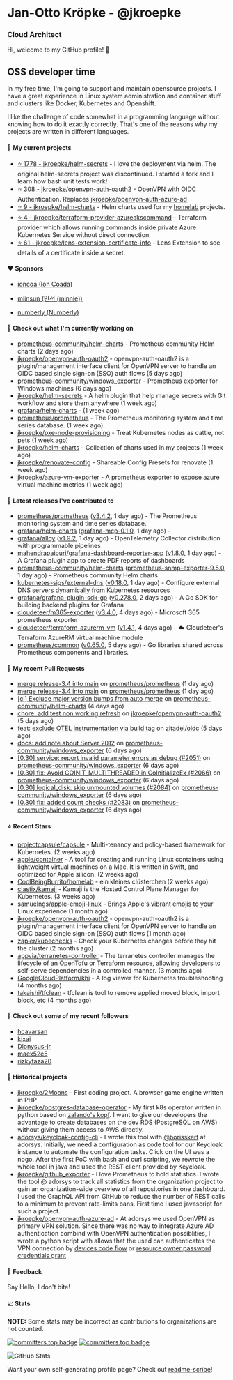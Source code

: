 # Jan-Otto Kröpke - @jkroepke
### Cloud Architect 

Hi, welcome to my GitHub profile! 👋

## OSS developer time
In my free time, I'm going to support and maintain opensource projects. I have a great experience in Linux system administration and container stuff and clusters like Docker, Kubernetes and Openshift.

I like the challenge of code somewhat in a programming language without knowing how to do it exactly correctly. That's one of the reasons why my projects are written in different languages.

#### 🌱 My current projects
- [⭐️ 1778 - jkroepke/helm-secrets](https://github.com/jkroepke/helm-secrets) - I love the deployment via helm. The original helm-secrets project was discontinued. I started a fork and I learn how bash unit tests work!
- [⭐️ 308 - jkroepke/openvpn-auth-oauth2](https://github.com/jkroepke/openvpn-auth-oauth2) - OpenVPN with OIDC Authentication. Replaces  [jkroepke/openvpn-auth-azure-ad](https://github.com/jkroepke/openvpn-auth-azure-ad) 
- [⭐️ 9 - jkroepke/helm-charts](https://github.com/jkroepke/helm-charts) - Helm charts used for my [homelab](https://github.com/jkroepke/homelab) projects.
- [⭐️ 4 - jkroepke/terraform-provider-azureakscommand](https://github.com/jkroepke/terraform-provider-azureakscommand) - Terraform provider which allows running commands inside private Azure Kubernetes Service without direct connection.
- [⭐️ 61 - jkroepke/lens-extension-certificate-info](https://github.com/jkroepke/lens-extension-certificate-info) - Lens Extension to see details of a certificate inside a secret.

#### ❤️ Sponsors

- [ioncoa (Ion Coada)](https://github.com/ioncoa)

- [miinsun (민선 (minnie))](https://github.com/miinsun)

- [numberly (Numberly)](https://github.com/numberly)


#### 👷 Check out what I'm currently working on

- [prometheus-community/helm-charts](https://github.com/prometheus-community/helm-charts) - Prometheus community Helm charts (2 days ago)
- [jkroepke/openvpn-auth-oauth2](https://github.com/jkroepke/openvpn-auth-oauth2) - openvpn-auth-oauth2 is a plugin/management interface client for OpenVPN server to handle an OIDC based single sign-on (SSO) auth flows (5 days ago)
- [prometheus-community/windows_exporter](https://github.com/prometheus-community/windows_exporter) - Prometheus exporter for Windows machines (6 days ago)
- [jkroepke/helm-secrets](https://github.com/jkroepke/helm-secrets) - A helm plugin that help manage secrets with Git workflow and store them anywhere (1 week ago)
- [grafana/helm-charts](https://github.com/grafana/helm-charts) -  (1 week ago)
- [prometheus/prometheus](https://github.com/prometheus/prometheus) - The Prometheus monitoring system and time series database. (1 week ago)
- [jkroepke/pxe-node-provisioning](https://github.com/jkroepke/pxe-node-provisioning) - Treat Kubernetes nodes as cattle, not pets (1 week ago)
- [jkroepke/helm-charts](https://github.com/jkroepke/helm-charts) - Collection of charts used in my projects (1 week ago)
- [jkroepke/renovate-config](https://github.com/jkroepke/renovate-config) - Shareable Config Presets for renovate (1 week ago)
- [jkroepke/azure-vm-exporter](https://github.com/jkroepke/azure-vm-exporter) - A prometheus exporter to expose azure virtual machine metrics (1 week ago)

#### 🔭 Latest releases I've contributed to

- [prometheus/prometheus](https://github.com/prometheus/prometheus) ([v3.4.2](https://github.com/prometheus/prometheus/releases/tag/v3.4.2), 1 day ago) - The Prometheus monitoring system and time series database.
- [grafana/helm-charts](https://github.com/grafana/helm-charts) ([grafana-mcp-0.1.0](https://github.com/grafana/helm-charts/releases/tag/grafana-mcp-0.1.0), 1 day ago) - 
- [grafana/alloy](https://github.com/grafana/alloy) ([v1.9.2](https://github.com/grafana/alloy/releases/tag/v1.9.2), 1 day ago) - OpenTelemetry Collector distribution with programmable pipelines
- [mahendrapaipuri/grafana-dashboard-reporter-app](https://github.com/mahendrapaipuri/grafana-dashboard-reporter-app) ([v1.8.0](https://github.com/mahendrapaipuri/grafana-dashboard-reporter-app/releases/tag/v1.8.0), 1 day ago) - A Grafana plugin app to create PDF reports of dashboards
- [prometheus-community/helm-charts](https://github.com/prometheus-community/helm-charts) ([prometheus-snmp-exporter-9.5.0](https://github.com/prometheus-community/helm-charts/releases/tag/prometheus-snmp-exporter-9.5.0), 1 day ago) - Prometheus community Helm charts
- [kubernetes-sigs/external-dns](https://github.com/kubernetes-sigs/external-dns) ([v0.18.0](https://github.com/kubernetes-sigs/external-dns/releases/tag/v0.18.0), 1 day ago) - Configure external DNS servers dynamically from Kubernetes resources
- [grafana/grafana-plugin-sdk-go](https://github.com/grafana/grafana-plugin-sdk-go) ([v0.278.0](https://github.com/grafana/grafana-plugin-sdk-go/releases/tag/v0.278.0), 2 days ago) - A Go SDK for building backend plugins for Grafana
- [cloudeteer/m365-exporter](https://github.com/cloudeteer/m365-exporter) ([v3.4.0](https://github.com/cloudeteer/m365-exporter/releases/tag/v3.4.0), 4 days ago) - Microsoft 365 prometheus exporter
- [cloudeteer/terraform-azurerm-vm](https://github.com/cloudeteer/terraform-azurerm-vm) ([v1.4.1](https://github.com/cloudeteer/terraform-azurerm-vm/releases/tag/v1.4.1), 4 days ago) - ☁️ Cloudeteer's Terraform AzureRM virtual machine module
- [prometheus/common](https://github.com/prometheus/common) ([v0.65.0](https://github.com/prometheus/common/releases/tag/v0.65.0), 5 days ago) - Go libraries shared across Prometheus components and libraries.

#### 🔨 My recent Pull Requests

- [merge release-3.4 into main](https://github.com/prometheus/prometheus/pull/16787) on [prometheus/prometheus](https://github.com/prometheus/prometheus) (1 day ago)
- [merge release-3.4 into main](https://github.com/prometheus/prometheus/pull/16786) on [prometheus/prometheus](https://github.com/prometheus/prometheus) (1 day ago)
- [[ci] Exclude major version bumps from auto merge](https://github.com/prometheus-community/helm-charts/pull/5825) on [prometheus-community/helm-charts](https://github.com/prometheus-community/helm-charts) (4 days ago)
- [chore: add test non working refresh](https://github.com/jkroepke/openvpn-auth-oauth2/pull/540) on [jkroepke/openvpn-auth-oauth2](https://github.com/jkroepke/openvpn-auth-oauth2) (5 days ago)
- [feat: exclude OTEL instrumentation via build tag](https://github.com/zitadel/oidc/pull/760) on [zitadel/oidc](https://github.com/zitadel/oidc) (5 days ago)
- [docs: add note about Server 2012](https://github.com/prometheus-community/windows_exporter/pull/2093) on [prometheus-community/windows_exporter](https://github.com/prometheus-community/windows_exporter) (6 days ago)
- [[0.30] service: report invalid parameter errors as debug (#2051)](https://github.com/prometheus-community/windows_exporter/pull/2092) on [prometheus-community/windows_exporter](https://github.com/prometheus-community/windows_exporter) (6 days ago)
- [[0.30] fix: Avoid COINIT_MULTITHREADED in CoInitializeEx (#2066)](https://github.com/prometheus-community/windows_exporter/pull/2091) on [prometheus-community/windows_exporter](https://github.com/prometheus-community/windows_exporter) (6 days ago)
- [[0.30] logical_disk: skip unmounted volumes (#2084)](https://github.com/prometheus-community/windows_exporter/pull/2090) on [prometheus-community/windows_exporter](https://github.com/prometheus-community/windows_exporter) (6 days ago)
- [[0.30] fix: added count checks (#2083)](https://github.com/prometheus-community/windows_exporter/pull/2089) on [prometheus-community/windows_exporter](https://github.com/prometheus-community/windows_exporter) (6 days ago)

#### ⭐ Recent Stars

- [projectcapsule/capsule](https://github.com/projectcapsule/capsule) - Multi-tenancy and policy-based framework for Kubernetes. (2 weeks ago)
- [apple/container](https://github.com/apple/container) - A tool for creating and running Linux containers using lightweight virtual machines on a Mac. It is written in Swift, and optimized for Apple silicon.  (2 weeks ago)
- [CoolBeingBurrito/homelab](https://github.com/CoolBeingBurrito/homelab) - ein kleines clüsterchen (2 weeks ago)
- [clastix/kamaji](https://github.com/clastix/kamaji) - Kamaji is the Hosted Control Plane Manager for Kubernetes. (3 weeks ago)
- [samuelngs/apple-emoji-linux](https://github.com/samuelngs/apple-emoji-linux) - Brings Apple's vibrant emojis to your Linux experience (1 month ago)
- [jkroepke/openvpn-auth-oauth2](https://github.com/jkroepke/openvpn-auth-oauth2) - openvpn-auth-oauth2 is a plugin/management interface client for OpenVPN server to handle an OIDC based single sign-on (SSO) auth flows (1 month ago)
- [zapier/kubechecks](https://github.com/zapier/kubechecks) - Check your Kubernetes changes before they hit the cluster (2 months ago)
- [appvia/terranetes-controller](https://github.com/appvia/terranetes-controller) - The terranetes controller manages the lifecycle of an OpenTofu or Terraform resource, allowing developers to self-serve dependencies in a controlled manner. (3 months ago)
- [GoogleCloudPlatform/khi](https://github.com/GoogleCloudPlatform/khi) - A log viewer for Kubernetes troubleshooting (4 months ago)
- [takaishi/tfclean](https://github.com/takaishi/tfclean) - tfclean is tool to remove applied moved block, import block, etc (4 months ago)

#### 👯 Check out some of my recent followers

- [hcavarsan](https://github.com/hcavarsan)
- [kjxai](https://github.com/kjxai)
- [Dionysus-jr](https://github.com/Dionysus-jr)
- [maex52e5](https://github.com/maex52e5)
- [rizkyfaza20](https://github.com/rizkyfaza20)

#### 📜 Historical projects
- [jkroepke/2Moons](https://github.com/jkroepke/2Moons) - First coding project. A browser game engine written in PHP
- [jkroepke/postgres-database-operator](https://github.com/jkroepke/postgres-database-operator) - My first k8s operator written in python based on [zalando's kopf](https://github.com/zalando-incubator/kopf). I want to give our developers the advantage to create databases on the dev RDS (PostgreSQL on AWS) without giving them access to AWS directly.
- [adorsys/keycloak-config-cli](https://github.com/adorsys/keycloak-config-cli) - I wrote this tool with [@borisskert](https://github.com/borisskert) at adorsys. Initially, we need a configuration as code tool for our Keycloak instance to automate the configuration tasks. Click on the UI was a nogo. After the first PoC with bash and curl scripting, we rewrote the whole tool in java and used the REST client provided by Keycloak.
- [jkroepke/github_exporter](https://github.com/jkroepke/github_exporter) - I love Prometheus to hold statistics. I wrote the tool @ adorsys to track all statistics from the organization project to gain an organization-wide overview of all repositories in one dashboard. I used the GraphQL API from GitHub to reduce the number of REST calls to a minimum to prevent rate-limits bans. First time I used javascript for such a project.
- [jkroepke/openvpn-auth-azure-ad](https://github.com/jkroepke/openvpn-auth-azure-ad) - At adorsys we used OpenVPN as primary VPN solution. Since there was no way to integrate Azure AD authentication combind with OpenVPN authentication possiblities, I wrote a python script with allows that the used can authenticates the VPN connection by [devices code flow](https://docs.microsoft.com/en-us/azure/active-directory/develop/v2-oauth2-device-code) or [resource owner password credentials grant](https://docs.microsoft.com/en-us/azure/active-directory/develop/v2-oauth-ropc)

#### 💬 Feedback

Say Hello, I don't bite!

#### 📈 Stats

**NOTE:** Some stats may be incorrect as contributions to organizations
are not counted.

[![committers.top badge](https://user-badge.committers.top/germany/jkroepke.svg)](https://user-badge.committers.top/germany/jkroepke)
[![committers.top badge](https://user-badge.committers.top/germany_public/jkroepke.svg)](https://user-badge.committers.top/germany_public/jkroepke)

![GitHub Stats](https://github-readme-stats.vercel.app/api?username=jkroepke&count_private=false&theme=tokyonight&show_icons=true)

Want your own self-generating profile page? Check out [readme-scribe](https://github.com/muesli/readme-scribe)!

